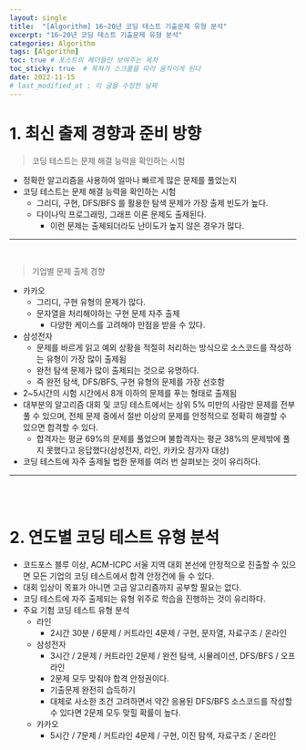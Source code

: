 ```yaml
---
layout: single
title:  "[Algorithm] 16~20년 코딩 테스트 기출문제 유형 분석"
excerpt: "16~20년 코딩 테스트 기출문제 유형 분석"
categories: Algorithm
tags: [Algorithm]
toc: true # 포스트의 헤더들만 보여주는 목차 
toc_sticky: true  # 목차가 스크롤을 따라 움직이게 된다
date: 2022-11-15
# last_modified_at : 이 글을 수정한 날짜
---
```


# 1. 최신 출제 경향과 준비 방향

> 코딩 테스트는 문제 해결 능력을 확인하는 시험
> 
- 정확한 알고리즘을 사용하여 얼마나 빠르게 많은 문제를 풀었는지
- 코딩 테스트는 문제 해결 능력을 확인하는 시험
    - 그리디, 구현, DFS/BFS 를 활용한 탐색 문제가 가장 출제 빈도가 높다.
    - 다이나믹 프로그래밍, 그래프 이론 문제도 출제된다.
        - 이런 문제는 출제되더라도 난이도가 높지 않은 경우가 많다.

---
<br>

> 기업별 문제 출제 경향
> 
- 카카오
    - 그리디, 구현 유형의 문제가 많다.
    - 문자열을 처리해야하는 구현 문제 자주 출제
        - 다양한 케이스를 고려해야 만점을 받을 수 있다.
- 삼성전자
    - 문제를 바르게 읽고 예외 상황을 적절히 처리하는 방식으로 소스코드를 작성하는 유형이 가장 많이 출제됨
    - 완전 탐색 문제가 많이 출제되는 것으로 유명하다.
    - 즉 완전 탐색, DFS/BFS, 구현 유형의 문제를 가장 선호함
- 2~5시간의 시험 시간에서 8개 이하의 문제를 푸는 형태로 출제됨
- 대부분의 알고리즘 대회 및 코딩 테스트에서는 상위 5% 미만의 사람만 문제를 전부 풀 수 있으며, 전체 문제 중에서 절반 이상의 문제를 안정적으로 정확히 해결할 수 있으면 합격할 수 있다.
    - 합격자는 평균 69%의 문제를 풀었으며 불합격자는 평균 38%의 문제밖에 풀지 못했다고 응답했다(삼성전자, 라인, 카카오 참가자 대상)
- 코딩 테스트에 자주 출제될 법한 문제를 여러 번 살펴보는 것이 유리하다.

---
<br><br>

# 2. 연도별 코딩 테스트 유형 분석

- 코드포스 블루 이상, ACM-ICPC 서울 지역 대회 본선에 안정적으로 진출할 수 있으면 모든 기업의 코딩 테스트에서 합격 안정건에 들 수 있다.
- 대회 입상이 목표가 아니면 고급 알고리즘까지 공부할 필요는 없다.
- 코딩 테스트에 자주 출제되는 유형 위주로 학습을 진행하는 것이 유리하다.
- 주요 기험 코딩 테스트 유형 분석
    - 라인
        - 2시간 30분 / 6문제 / 커트라인 4문제 / 구현, 문자열, 자료구조 / 온라인
    - 삼성전자
        - 3시간 / 2문제 / 커트라인 2문제 / 완전 탐색, 시뮬레이션, DFS/BFS / 오프라인
        - 2문제 모두 맞춰야 합격 안정권이다.
        - 기출문제 완전히 습득하기
        - 대체로 사소한 조건 고려하면서 약간 응용된 DFS/BFS 소스코드를 작성할 수 있다면 2문제 모두 맞힐 확률이 높다.
    - 카카오
        - 5시간 / 7문제 / 커트라인 4문제 / 구현, 이진 탐색, 자료구조 / 온라인